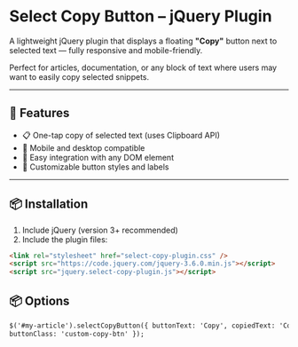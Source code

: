 # Select Copy Button – jQuery Plugin

A lightweight jQuery plugin that displays a floating **"Copy"** button next to selected text — fully responsive and mobile-friendly.

Perfect for articles, documentation, or any block of text where users may want to easily copy selected snippets.

---

## 🚀 Features

- 📋 One-tap copy of selected text (uses Clipboard API)
- 📱 Mobile and desktop compatible
- 🧩 Easy integration with any DOM element
- 🎨 Customizable button styles and labels

---

## 📦 Installation

1. Include jQuery (version 3+ recommended)
2. Include the plugin files:

```html
<link rel="stylesheet" href="select-copy-plugin.css" />
<script src="https://code.jquery.com/jquery-3.6.0.min.js"></script>
<script src="jquery.select-copy-plugin.js"></script>
```

## 📦 Options

```html
$('#my-article').selectCopyButton({ buttonText: 'Copy', copiedText: 'Copied!',
buttonClass: 'custom-copy-btn' });
```
